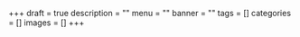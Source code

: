 +++
draft = true
description = ""
menu = ""
banner = ""
tags = []
categories = []
images = []
+++

<!--more-->
